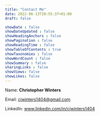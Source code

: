 ```yaml
---
title: "Contact Me"
date: 2022-06-13T20:55:37+01:00
draft: false

showDate : false
showDateUpdated : false
showHeadingAnchors : false
showPagination : false
showReadingTime : false
showTableOfContents : true
showTaxonomies : false 
showWordCount : false
showSummary : false
sharingLinks : false
showViews: false
showLikes: false
---
```


Name: **Christopher Winters**

Email: cjwinters1404@gmail.com

LinkedIn: www.linkedin.com/in/cjwinters1404
